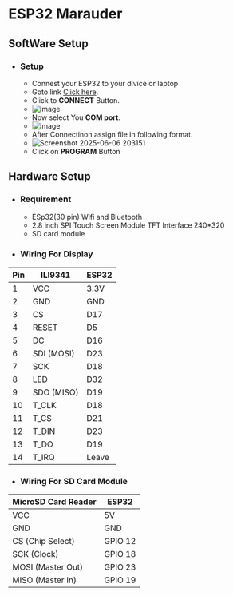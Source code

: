 # ESP32 Marauder
## SoftWare Setup
 - ### Setup
    - Connest your ESP32 to your divice or laptop
    - Goto link [Click here](https://docs.espressif.com/projects/esp-test-tools/en/latest/esp32/production_stage/tools/flash_download_tool).
    - Click to **CONNECT** Button.
    - ![image](https://github.com/user-attachments/assets/e01ba71f-daed-40a4-892c-f344f3110732)
    - Now select You **COM port**.
    - ![image](https://github.com/user-attachments/assets/f8e4ab30-d33b-4bce-9e2b-4ce03b64c6f7)
    - After Connectinon assign file in following format.
    - ![Screenshot 2025-06-06 203151](https://github.com/user-attachments/assets/d7349c00-2feb-49f1-9504-f4f1b2ccc3df)
    - Click on **PROGRAM** Button

## Hardware Setup
 - ### Requirement
    - ESp32(30 pin) Wifi and Bluetooth
    - 2.8 inch SPI Touch Screen Module TFT Interface 240*320
    - SD card module
 - ### Wiring For Display

| Pin  | ILI9341     | ESP32  |
|------|-------------|--------|
| 1    | VCC         | 3.3V   |
| 2    | GND         | GND    |
| 3    | CS          | D17    |
| 4    | RESET       | D5     |
| 5    | DC          | D16    |
| 6    | SDI (MOSI)  | D23    |
| 7    | SCK         | D18    |
| 8    | LED         | D32    |
| 9    | SDO (MISO)  | D19    |
| 10   | T_CLK       | D18    |
| 11   | T_CS        | D21    |
| 12   | T_DIN       | D23    |
| 13   | T_DO        | D19    |
| 14   | T_IRQ       | Leave  |

 - ### Wiring For SD Card Module
   
| MicroSD Card Reader | ESP32 |
|----------------------|------------------|
| VCC                  | 5V               |
| GND                  | GND              |
| CS (Chip Select)     | GPIO 12          |
| SCK (Clock)          | GPIO 18          |
| MOSI (Master Out)    | GPIO 23          |
| MISO (Master In)     | GPIO 19          |
